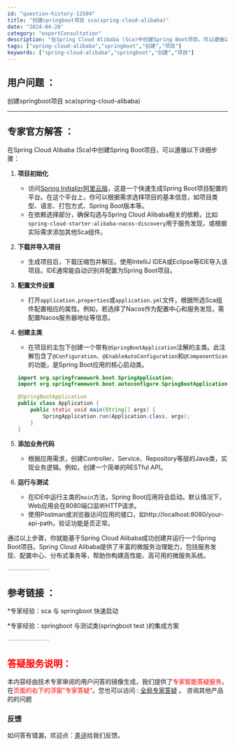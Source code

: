```yaml
---
id: "question-history-12504"
title: "创建springboot项目 sca(spring-cloud-alibaba)"
date: "2024-04-28"
category: "expertConsultation"
description: "在Spring Cloud Alibaba (Sca)中创建Spring Boot项目，可以遵循以下详细步骤：1. **项目初始化**   - 访问[Spring Initializr阿里云版](https://start.aliyun.com)，这是一个快速生成Spring Boot项目配置的平台"
tags: ["spring-cloud-alibaba","springboot","创建","项目"]
keywords: ["spring-cloud-alibaba","springboot","创建","项目"]
---
```


## 用户问题 ： 
 创建springboot项目 sca(spring-cloud-alibaba) 

---------------
## 专家官方解答 ：

在Spring Cloud Alibaba (Sca)中创建Spring Boot项目，可以遵循以下详细步骤：

1. **项目初始化**
   - 访问[Spring Initializr阿里云版](https://start.aliyun.com)，这是一个快速生成Spring Boot项目配置的平台。在这个平台上，你可以根据需求选择项目的基本信息，如项目类型、语言、打包方式、Spring Boot版本等。
   - 在依赖选择部分，确保勾选与Spring Cloud Alibaba相关的依赖，比如`spring-cloud-starter-alibaba-nacos-discovery`用于服务发现，或根据实际需求添加其他Sca组件。

2. **下载并导入项目**
   - 生成项目后，下载压缩包并解压。使用IntelliJ IDEA或Eclipse等IDE导入该项目。IDE通常能自动识别并配置为Spring Boot项目。

3. **配置文件设置**
   - 打开`application.properties`或`application.yml`文件，根据所选Sca组件配置相应的属性。例如，若选择了Nacos作为配置中心和服务发现，需配置Nacos服务器地址等信息。

4. **创建主类**
   - 在项目的主包下创建一个带有`@SpringBootApplication`注解的主类。此注解包含了`@Configuration`、`@EnableAutoConfiguration`和`@ComponentScan`的功能，是Spring Boot应用的核心启动类。
   ```java
   import org.springframework.boot.SpringApplication;
   import org.springframework.boot.autoconfigure.SpringBootApplication;

   @SpringBootApplication
   public class Application {
       public static void main(String[] args) {
           SpringApplication.run(Application.class, args);
       }
   }
   ```

5. **添加业务代码**
   - 根据应用需求，创建Controller、Service、Repository等层的Java类，实现业务逻辑。例如，创建一个简单的RESTful API。

6. **运行与测试**
   - 在IDE中运行主类的`main`方法，Spring Boot应用将会启动。默认情况下，Web应用会在8080端口监听HTTP请求。
   - 使用Postman或浏览器访问应用的接口，如http://localhost:8080/your-api-path，验证功能是否正常。

通过以上步骤，你就能基于Spring Cloud Alibaba成功创建并运行一个Spring Boot项目。Spring Cloud Alibaba提供了丰富的微服务治理能力，包括服务发现、配置中心、分布式事务等，帮助你构建高性能、高可用的微服务系统。


<font color="#949494">---------------</font> 


## 参考链接 ：

*专家经验：sca 与 springboot 快速启动 
 
 *专家经验：springboot 与测试类(springboot test )的集成方案 


 <font color="#949494">---------------</font> 
 


## <font color="#FF0000">答疑服务说明：</font> 

本内容经由技术专家审阅的用户问答的镜像生成，我们提供了<font color="#FF0000">专家智能答疑服务</font>，在<font color="#FF0000">页面的右下的浮窗”专家答疑“</font>。您也可以访问 : [全局专家答疑](https://opensource.alibaba.com/chatBot) 。 咨询其他产品的的问题

### 反馈
如问答有错漏，欢迎点：[差评](https://ai.nacos.io/user/feedbackByEnhancerGradePOJOID?enhancerGradePOJOId=12597)给我们反馈。
